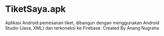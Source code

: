 # TiketSaya.apk
Aplikasi Android pemesanan tiket, dibangun dengan menggunakan Android Studio (Java, XML) dan terkoneksi ke Firebase.
Created By Anang Nugraha 
